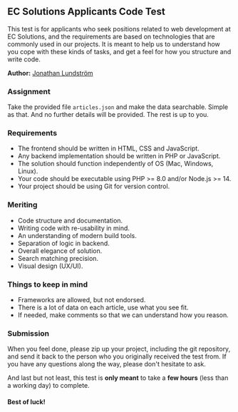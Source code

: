 ## EC Solutions Applicants Code Test
This test is for applicants who seek positions related to web development at EC Solutions, and the requirements are based on technologies that are commonly used in our projects.  It is meant to help us to understand how you cope with these kinds of tasks, and get a feel for how you structure and write code.

**Author:** [Jonathan Lundström](mailto:jonathan.lundstrom@ecsolutions.se)

### Assignment
Take the provided file `articles.json` and make the data searchable. Simple as that. And no further details will be provided. The rest is up to you.

### Requirements
* The frontend should be written in HTML, CSS and JavaScript.
* Any backend implementation should be written in PHP or JavaScript.
* The solution should function independently of OS (Mac, Windows, Linux).
* Your code should be executable using PHP >= 8.0 and/or Node.js >= 14.
* Your project should be using Git for version control.

### Meriting
* Code structure and documentation.
* Writing code with re-usability in mind.
* An understanding of modern build tools.
* Separation of logic in backend.
* Overall elegance of solution.
* Search matching precision.
* Visual design (UX/UI).

### Things to keep in mind
* Frameworks are allowed, but not endorsed.
* There is a lot of data on each article, use what you see fit.
* If needed, make comments so that we can understand how you reason.

### Submission
When you feel done, please zip up your project, including the git repository, and send it back to the person who you originally received the test from. If you have any questions along the way, please don't hesitate to ask.

And last but not least, this test is **only meant** to take a **few hours** (less than a working day) to complete. 

#### Best of luck!
